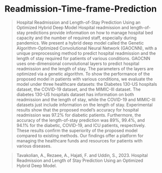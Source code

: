 # Readmission-Time-frame-Prediction
>Hospital Readmission and Length-of-Stay Prediction Using an Optimized Hybrid Deep Model
Hospital readmission and length-of-stay predictions provide information on how to manage hospital bed capacity and the number of required staff, especially during pandemics. We present a hybrid deep model called the Genetic Algorithm-Optimized Convolutional Neural Network (GAOCNN), with a unique preprocessing method to predict hospital readmission and the length of stay required for patients of various conditions. GAOCNN uses one-dimensional convolutional layers to predict hospital readmission and the length of stay. The parameters of the layers are optimized via a genetic algorithm. To show the performance of the proposed model in patients with various conditions, we evaluate the model under three healthcare datasets: the Diabetes 130-US hospitals dataset, the COVID-19 dataset, and the MIMIC-III dataset. The diabetes 130-US hospitals dataset has information on both readmission and the length of stay, while the COVID-19 and MIMIC-III datasets just include information on the length of stay. Experimental results show that the proposed model’s accuracy for hospital readmission was 97.2% for diabetic patients. Furthermore, the accuracy of the length-of-stay prediction was 89%, 99.4%, and 94.1% for the diabetic, COVID-19, and ICU patients, respectively. These results confirm the superiority of the proposed model compared to existing methods. Our findings offer a platform for managing the healthcare funds and resources for patients with various diseases.

>Tavakolian, A., Rezaee, A., Hajati, F. and Uddin, S., 2023. Hospital Readmission and Length of Stay Prediction Using an Optimized Hybrid Deep Model.
